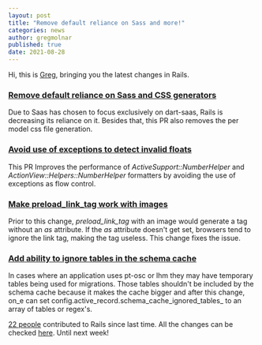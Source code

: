 ```yaml
---
layout: post
title: "Remove default reliance on Sass and more!"
categories: news
author: gregmolnar
published: true
date: 2021-08-28
---
```


Hi, this is [Greg](https://twitter.com/gregmolnar), bringing you the latest changes in Rails.

### [Remove default reliance on Sass and CSS generators](https://github.com/rails/rails/pull/43110)

Due to Saas has chosen to focus exclusively on dart-saas, Rails is decreasing its reliance on it. Besides that, this PR also removes the per model css file generation.

### [Avoid use of exceptions to detect invalid floats](https://github.com/rails/rails/pull/43106)

This PR Improves the performance of _ActiveSupport::NumberHelper_ and _ActionView::Helpers::NumberHelper_ formatters by avoiding the use of exceptions as flow control.

### [Make preload_link_tag work with images](https://github.com/rails/rails/pull/43088)

Prior to this change, _preload\_link\_tag_ with an image would generate a tag without an _as_ attribute. If the _as_ attribute doesn't get set, browsers tend to ignore the link tag, making the tag useless. This change fixes the issue.

### [Add ability to ignore tables in the schema cache](https://github.com/rails/rails/pull/43075)

In cases where an application uses pt-osc or lhm they may have temporary tables being used for migrations. Those tables shouldn't be included by the schema cache because it makes the cache bigger and after this change, on_e can set config.active\_record.schema\_cache\_ignored\_tables_ to an array of tables or regex's.

[22 people](https://contributors.rubyonrails.org/contributors/in-time-window/20210821-20210828) contributed to Rails since last time. All the changes can be checked [here](https://github.com/rails/rails/compare/@%7B2021-08-21%7D...main@%7B2021-08-28%7D). Until next week!
